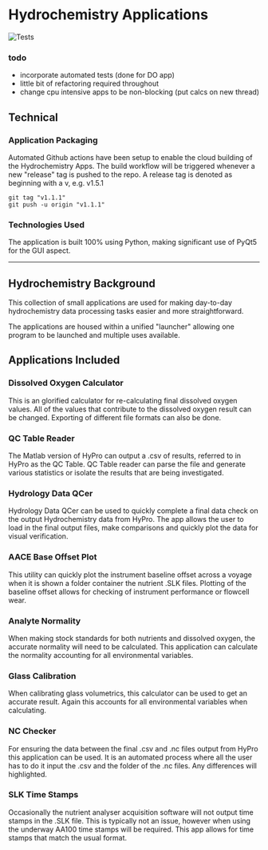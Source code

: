 # Hydrochemistry Applications

![Tests](https://github.com/kendall-s/HydrochemistryApps/workflows/Python%20Commit%20Test/badge.svg)


### todo
- incorporate automated tests (done for DO app)
- little bit of refactoring required throughout
- change cpu intensive apps to be non-blocking (put calcs on new thread)

## Technical 
### Application Packaging
Automated Github actions have been setup to enable the cloud building of the Hydrochemistry Apps. 
The build workflow will be triggered whenever a new "release" tag is pushed to the repo. A release tag is denoted as 
beginning with a v, e.g. v1.5.1

```editorconfig
git tag "v1.1.1"
git push -u origin "v1.1.1"
```


### Technologies Used
The application is built 100% using Python, making significant use of PyQt5 for the GUI aspect.  

---

## Hydrochemistry Background

This collection of small applications are used for making day-to-day hydrochemistry data processing tasks easier and more straightforward.

The applications are housed within a unified "launcher" allowing one program to be launched and multiple uses available.

## Applications Included

### Dissolved Oxygen Calculator
This is an glorified calculator for re-calculating final dissolved oxygen values. All of the values that contribute to 
the dissolved oxygen result can be changed. Exporting of different file formats can also be done.

### QC Table Reader
The Matlab version of HyPro can output a .csv of results, referred to in HyPro as the QC Table. QC Table reader can 
parse the file and generate various statistics or isolate the results that are being investigated.

### Hydrology Data QCer
Hydrology Data QCer can be used to quickly complete a final data check on the output Hydrochemistry data from HyPro. 
The app allows the user to load in the final output files, make comparisons and quickly plot the data for visual verification. 

### AACE Base Offset Plot
This utility can quickly plot the instrument baseline offset across a voyage when it is shown a folder container the 
nutrient .SLK files. Plotting of the baseline offset allows for checking of instrument performance or flowcell wear.

### Analyte Normality
When making stock standards for both nutrients and dissolved oxygen, the accurate normality will need to be calculated. 
This application can calculate the normality accounting for all environmental variables. 

### Glass Calibration
When calibrating glass volumetrics, this calculator can be used to get an accurate result. Again this accounts for all 
environmental variables when calculating.

### NC Checker
For ensuring the data between the final .csv and .nc files output from HyPro this application can be used. It is an 
automated process where all the user has to do it input the .csv and the folder of the .nc files. Any differences will 
highlighted. 

### SLK Time Stamps
Occasionally the nutrient analyser acquisition software will not output time stamps in the .SLK file. This is typically 
not an issue, however when using the underway AA100 time stamps will be required. This app allows for time stamps that 
match the usual format. 
